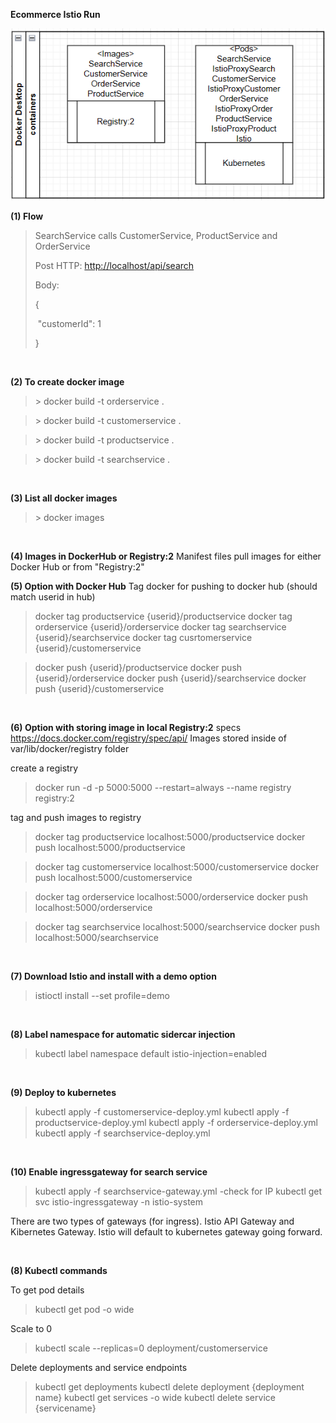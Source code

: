 **Ecommerce Istio Run**

![Image](image/image1.png)

**(1) Flow**

> SearchService calls CustomerService, ProductService and OrderService
>
> Post HTTP: <http://localhost/api/search>
>
> Body:
>
> {
>
> \"customerId\": 1
>
> }

<br/>

**(2) To create docker image**

  > \> docker build -t orderservice .

  > \> docker build -t customerservice .

  > \> docker build -t productservice .

  > \> docker build -t searchservice .

<br/>

**(3) List all docker images**

 > \> docker images

<br/>


**(4) Images in DockerHub or Registry:2**
Manifest files pull images for either Docker Hub or from "Registry:2"
<br/>

**(5) Option with Docker Hub**
Tag docker for pushing to docker hub (should match userid in hub)

> docker tag productservice {userid}/productservice
docker tag orderservice {userid}/orderservice
docker tag searchservice {userid}/searchservice
docker tag cusrtomerservice {userid}/customerservice

> docker push {userid}/productservice
  docker push {userid}/orderservice
  docker push {userid}/searchservice
  docker push {userid}/customerservice

<br/>

**(6) Option with storing image in local Registry:2**
specs https://docs.docker.com/registry/spec/api/
Images stored inside of var/lib/docker/registry folder

create a registry
> docker run -d -p 5000:5000 --restart=always --name registry registry:2

tag and push images to registry
> docker tag productservice localhost:5000/productservice
  docker push localhost:5000/productservice

> docker tag customerservice localhost:5000/customerservice
  docker push localhost:5000/customerservice

> docker tag orderservice localhost:5000/orderservice
  docker push localhost:5000/orderservice

> docker tag searchservice localhost:5000/searchservice
> docker push localhost:5000/searchservice

<br/>

**(7) Download Istio and install with a demo option**
> istioctl install --set profile=demo

<br/>

**(8) Label namespace for automatic sidercar injection**
> kubectl label namespace default istio-injection=enabled


<br/>

**(9) Deploy to kubernetes**

> kubectl apply -f customerservice-deploy.yml
kubectl apply -f productservice-deploy.yml
kubectl apply -f orderservice-deploy.yml
kubectl apply -f searchservice-deploy.yml

<br/>


**(10) Enable ingressgateway for search service**
> kubectl apply -f searchservice-gateway.yml
  -check for IP
  kubectl get svc istio-ingressgateway -n istio-system

There are two types of gateways (for ingress). Istio API Gateway and Kibernetes Gateway. Istio will default to kubernetes gateway going forward.


  <br/>

**(8) Kubectl commands**

To get pod details
> kubectl get pod -o wide

Scale to 0
> kubectl scale --replicas=0 deployment/customerservice

Delete deployments and service endpoints
> kubectl get deployments
  kubectl delete deployment {deployment name}
  kubectl get services -o wide
  kubectl delete service {servicename}
